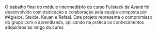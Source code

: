 O trabalho final do módulo intermediário do curso Fullstack da Avanti foi desenvolvido com dedicação e colaboração pela equipe composta por #Agleice, Steicie, Kauan e Rafael. Este projeto representa o compromisso do grupo com o aprendizado, aplicando na prática os conhecimentos adquiridos ao longo do curso
